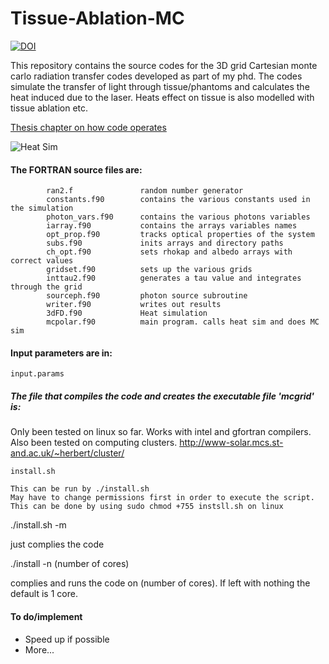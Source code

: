 #        Tissue-Ablation-MC

[![DOI](https://zenodo.org/badge/86356329.svg)](https://zenodo.org/badge/latestdoi/86356329)


This repository contains the source codes for the 3D grid Cartesian monte carlo radiation transfer codes developed as part of my phd.
The codes simulate the transfer of light through tissue/phantoms and calculates the heat induced due to the laser. Heats effect on tissue is also modelled with tissue ablation etc.

[Thesis chapter on how code operates](https://github.com/lewisfish/Tissue-Ablation-MC/blob/master/chapter-finished.pdf)


![Heat Sim](https://github.com/lewisfish/Tissue-Ablation-MC/raw/master/Heat_3D.gif)


#### The FORTRAN source files are:
            
            ran2.f               random number generator
            constants.f90        contains the various constants used in the simulation
            photon_vars.f90      contains the various photons variables
            iarray.f90           contains the arrays variables names
            opt_prop.f90         tracks optical properties of the system
            subs.f90             inits arrays and directory paths 
            ch_opt.f90           sets rhokap and albedo arrays with correct values
            gridset.f90          sets up the various grids
            inttau2.f90          generates a tau value and integrates through the grid
            sourceph.f90         photon source subroutine
            writer.f90           writes out results
            3dFD.f90             Heat simulation
            mcpolar.f90          main program. calls heat sim and does MC sim

#### Input parameters are in:

	input.params

##### The file that compiles the code and creates the executable file 'mcgrid' is:

   Only been tested on linux so far. Works with intel and gfortran compilers.
   Also been tested on computing clusters. http://www-solar.mcs.st-and.ac.uk/~herbert/cluster/
	
	install.sh
	
	This can be run by ./install.sh
	May have to change permissions first in order to execute the script.
	This can be done by using sudo chmod +755 instsll.sh on linux
  
  ./install.sh -m 
  
   just complies the code
  
  ./install -n (number of cores)
  
   complies and runs the code on (number of cores). If left with nothing the default is 1 core.

#### To do/implement
   
   - Speed up if possible
   - More...
